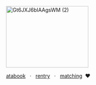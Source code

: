 
<img width="226" height="168" alt="Gt6JXJ6bIAAgsWM (2)" src="https://github.com/user-attachments/assets/3542ad14-d560-4518-9313-77f88c91b7bc" />

[atabook](https://218.atabook.org/) ‍ ‍ · ‍ ‍ [rentry](https://rentry.co/lll) ‍ ‍ · ‍ ‍ [matching‬](https://rentry.co/sern) ‍ ‍‪‪❤︎‬
